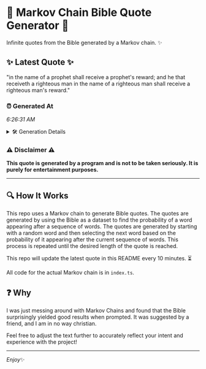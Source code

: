 # 📖 Markov Chain Bible Quote Generator 📖

Infinite quotes from the Bible generated by a Markov chain. ✨

## ✨ Latest Quote ✨
"in the name of a prophet shall receive a prophet's reward; and he that receiveth a righteous man in the name of a righteous man shall receive a righteous man's reward."

### ⏰ Generated At
*6:26:31 AM*

<details>
    <summary>🛠️ Generation Details</summary>
    <p>
        <strong>🌱 Seed:</strong> in<br>
        <strong>🔄 Iterations:</strong> 30<br>
        <strong>📜 Context History:</strong><br>[ in ]: the<br>[ in, the ]: name<br>[ in, the, name ]: of<br>[ in, the, name, of ]: a<br>[ in, the, name, of, a ]: prophet<br>[ in, the, name, of, a, prophet ]: shall<br>[ the, name, of, a, prophet, shall ]: receive<br>[ name, of, a, prophet, shall, receive ]: a<br>[ of, a, prophet, shall, receive, a ]: prophet's<br>[ a, prophet, shall, receive, a, prophet's ]: reward;<br>[ prophet, shall, receive, a, prophet's, reward; ]: and<br>[ shall, receive, a, prophet's, reward;, and ]: he<br>[ receive, a, prophet's, reward;, and, he ]: that<br>[ a, prophet's, reward;, and, he, that ]: receiveth<br>[ prophet's, reward;, and, he, that, receiveth ]: a<br>[ reward;, and, he, that, receiveth, a ]: righteous<br>[ and, he, that, receiveth, a, righteous ]: man<br>[ he, that, receiveth, a, righteous, man ]: in<br>[ that, receiveth, a, righteous, man, in ]: the<br>[ receiveth, a, righteous, man, in, the ]: name<br>[ a, righteous, man, in, the, name ]: of<br>[ righteous, man, in, the, name, of ]: a<br>[ man, in, the, name, of, a ]: righteous<br>[ in, the, name, of, a, righteous ]: man<br>[ the, name, of, a, righteous, man ]: shall<br>[ name, of, a, righteous, man, shall ]: receive<br>[ of, a, righteous, man, shall, receive ]: a<br>[ a, righteous, man, shall, receive, a ]: righteous<br>[ righteous, man, shall, receive, a, righteous ]: man's<br>[ man, shall, receive, a, righteous, man's ]: reward.<br>
    </p>
</details>

### ⚠️ Disclaimer ⚠️
**This quote is generated by a program and is not to be taken seriously. It is purely for entertainment purposes.**

---

## 🔍 How It Works

This repo uses a Markov chain to generate Bible quotes. The quotes are generated by using the Bible as a dataset to find the probability of a word appearing after a sequence of words. The quotes are generated by starting with a random word and then selecting the next word based on the probability of it appearing after the current sequence of words. This process is repeated until the desired length of the quote is reached.

This repo will update the latest quote in this README every 10 minutes. ⏳

All code for the actual Markov chain is in `index.ts`.

## ❓ Why

I was just messing around with Markov Chains and found that the Bible surprisingly yielded good results when prompted. 
It was suggested by a friend, and I am in no way christian.

Feel free to adjust the text further to accurately reflect your intent and experience with the project!

---

*Enjoy*✨
